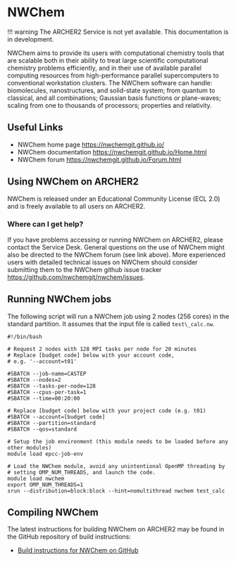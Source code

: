 # NWChem

!!! warning
    The ARCHER2 Service is not yet available. This documentation is in
    development.

NWChem aims to provide its users with computational chemistry tools that
are scalable both in their ability to treat large scientific
computational chemistry problems efficiently, and in their use of
available parallel computing resources from high-performance parallel
supercomputers to conventional workstation clusters. The NWChem software
can handle: biomolecules, nanostructures, and solid-state system; from
quantum to classical, and all combinations; Gaussian basis functions or
plane-waves; scaling from one to thousands of processors; properties and
relativity.

## Useful Links

  - NWChem home page <https://nwchemgit.github.io/>
  - NWChem documentation <https://nwchemgit.github.io/Home.html>
  - NWChem forum <https://nwchemgit.github.io/Forum.html>

## Using NWChem on ARCHER2

NWChem is released under an Educational Community License (ECL 2.0) and
is freely available to all users on ARCHER2.

### Where can I get help?

If you have problems accessing or running NWChem on ARCHER2, please
contact the Service Desk. General questions on the use of NWChem might
also be directed to the NWChem forum (see link above). More experienced
users with detailed technical issues on NWChem should consider
submitting them to the NWChem github issue tracker
<https://github.com/nwchemgit/nwchem/issues>.

## Running NWChem jobs

The following script will run a NWChem job using 2 nodes (256 cores) in
the standard partition. It assumes that the input file is called
`test\_calc.nw`.

```
#!/bin/bash

# Request 2 nodes with 128 MPI tasks per node for 20 minutes
# Replace [budget code] below with your account code,
# e.g. '--account=t01'

#SBATCH --job-name=CASTEP
#SBATCH --nodes=2
#SBATCH --tasks-per-node=128
#SBATCH --cpus-per-task=1
#SBATCH --time=00:20:00

# Replace [budget code] below with your project code (e.g. t01)
#SBATCH --account=[budget code] 
#SBATCH --partition=standard
#SBATCH --qos=standard

# Setup the job environment (this module needs to be loaded before any other modules)
module load epcc-job-env

# Load the NWChem module, avoid any unintentional OpenMP threading by
# setting OMP_NUM_THREADS, and launch the code.
module load nwchem
export OMP_NUM_THREADS=1
srun --distribution=block:block --hint=nomultithread nwchem test_calc
```

## Compiling NWChem

The latest instructions for building NWChem on ARCHER2 may be found in
the GitHub repository of build instructions:

   - [Build instructions for NWChem on
     GitHub](https://github.com/hpc-uk/build-instructions/tree/master/NWChem)
